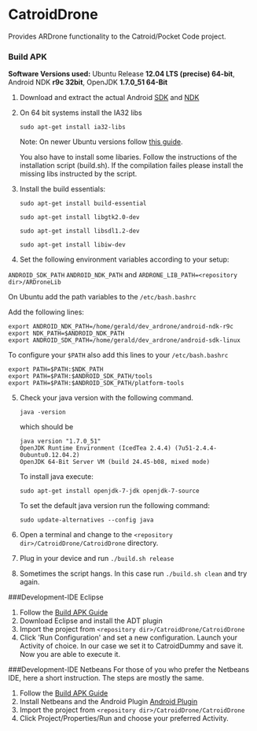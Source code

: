 CatroidDrone
============

Provides ARDrone functionality to the Catroid/Pocket Code project.

### Build APK

**Software Versions used:** Ubuntu Release **12.04 LTS (precise) 64-bit**, Android NDK **r9c 32bit**, OpenJDK **1.7.0_51 64-Bit**

1. Download and extract the actual Android [SDK](http://developer.android.com/sdk/index.html?utm_source=weibolife) and [NDK](http://developer.android.com/tools/sdk/ndk/index.html)
2. On 64 bit systems install the IA32 libs 
 
   ``sudo apt-get install ia32-libs`` 

    Note: On newer Ubuntu versions follow [this   guide](http://askubuntu.com/questions/107230/what-happened-to-the-ia32-libs-package).

    You also have to install some libaries. Follow the instructions of the installation script (build.sh). If the      compilation failes please install the missing libs instructed by the script.
   

3. Install the build essentials:

   ``sudo apt-get install build-essential``
   
   ``sudo apt-get install libgtk2.0-dev`` 

   ``sudo apt-get install libsdl1.2-dev`` 
   
   ``sudo apt-get install libiw-dev``
   
4. Set the following environment variables according to your setup: 
 
 ``ANDROID_SDK_PATH`` ``ANDROID_NDK_PATH`` and ``ARDRONE_LIB_PATH=<repository dir>/ARDroneLib``

  On Ubuntu add the path variables to the ``/etc/bash.bashrc`` 
  
  Add the following lines:
  
  ```
  export ANDROID_NDK_PATH=/home/gerald/dev_ardrone/android-ndk-r9c
  export NDK_PATH=$ANDROID_NDK_PATH
  export ANDROID_SDK_PATH=/home/gerald/dev_ardrone/android-sdk-linux
  ```
  To configure your ``$PATH`` also add this lines to your ``/etc/bash.bashrc``
  
   ```
  export PATH=$PATH:$NDK_PATH
  export PATH=$PATH:$ANDROID_SDK_PATH/tools
  export PATH=$PATH:$ANDROID_SDK_PATH/platform-tools
   ```
  
5. Check your java version with the following command.

   ``java -version``
   
   which should be
   
   ```
   java version "1.7.0_51"
   OpenJDK Runtime Environment (IcedTea 2.4.4) (7u51-2.4.4-0ubuntu0.12.04.2)
   OpenJDK 64-Bit Server VM (build 24.45-b08, mixed mode)
   ```
   To install java execute:
   
   ``sudo apt-get install openjdk-7-jdk openjdk-7-source``
   
   To set the default java version run the following command:
   
   ``sudo update-alternatives --config java``
   
6. Open a terminal and change to the ``<repository dir>/CatroidDrone/CatroidDrone`` directory.
7. Plug in your device and run ``./build.sh release``
8. Sometimes the script hangs. In this case run ``./build.sh clean`` and try again.

###Development-IDE Eclipse
1. Follow the [Build APK Guide](https://github.com/wagnergerald/CatroidDrone/#build-apk)
2. Download Eclipse and install the ADT plugin
3. Import the project from ``<repository dir>/CatroidDrone/CatroidDrone``
4. Click 'Run Configuration' and set a new configuration. Launch your Activity of choice. In our case we set it to CatroidDummy and save it. Now you are able to execute it.

###Development-IDE Netbeans
For those of you who prefer the Netbeans IDE, here a short instruction. The steps are mostly the same.

1. Follow the [Build APK Guide](https://github.com/wagnergerald/CatroidDrone/#build-apk)
2. Install Netbeans and the Android Plugin [Android Plugin](http://plugins.netbeans.org/plugin/19545/nbandroid)
3. Import the project from ``<repository dir>/CatroidDrone/CatroidDrone``
4. Click Project/Properties/Run and choose your preferred Activity.
